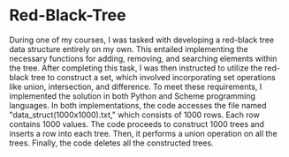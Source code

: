 # Red-Black-Tree
During one of my courses, I was tasked with developing a red-black tree data structure entirely on my own. This entailed implementing the necessary functions for adding, removing, and searching elements within the tree. After completing this task, I was then instructed to utilize the red-black tree to construct a set, which involved incorporating set operations like union, intersection, and difference. To meet these requirements, I implemented the solution in both Python and Scheme programming languages.
In both implementations, the code accesses the file named "data_struct(1000x1000).txt," which consists of 1000 rows. Each row contains 1000 values. The code proceeds to construct 1000 trees and inserts a row into each tree. Then, it performs a union operation on all the trees. Finally, the code deletes all the constructed trees.
